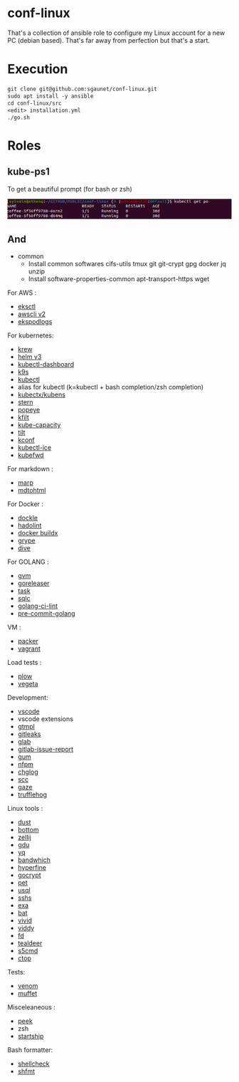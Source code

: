# conf-linux

That's a collection of ansible role to configure my Linux account for a new PC (debian based). That's far away from perfection but that's a start.

# Execution 

```
git clone git@github.com:sgaunet/conf-linux.git
sudo apt install -y ansible
cd conf-linux/src
<edit> installation.yml
./go.sh
```

# Roles

## kube-ps1

To get a beautiful prompt (for bash or zsh)

![prompt](img/prompt.png)

## And

* common 
    * Install common softwares cifs-utils tmux git git-crypt gpg docker jq unzip
    * Install software-properties-common apt-transport-https wget

For AWS :

* [eksctl](https://eksctl.io/)
* [awscli v2](https://github.com/aws/aws-cli/)
* [ekspodlogs](https://github.com/sgaunet/ekspodlogs)

For kubernetes:

* [krew](https://krew.sigs.k8s.io/)
* [helm v3](https://helm.sh/docs/intro/install/)
* [kubectl-dashboard](https://github.com/bouk/kubectl-dashboard)
* [k9s](https://k9scli.io/)
* [kubectl](https://kubernetes.io/releases/download/)
* alias for kubectl (k=kubectl + bash completion/zsh completion)
* [kubectx/kubens](https://github.com/ahmetb/kubectx/)
* [stern](https://github.com/wercker/stern)
* [popeye](https://github.com/derailed/popeye)
* [kfilt](https://github.com/ryane/kfilt)
* [kube-capacity](https://github.com/robscott/kube-capacity)
* [tilt](https://tilt.dev/)
* [kconf](https://github.com/particledecay/kconf)
* [kubectl-ice](https://github.com/NimbleArchitect/kubectl-ice)
* [kubefwd](https://github.com/txn2/kubefwd)

For markdown :

* [marp](https://marp.app/)
* [mdtohtml](https://github.com/sgaunet/mdtohtml)

For Docker :

* [dockle](https://github.com/goodwithtech/dockle)
* [hadolint](https://github.com/hadolint/hadolint)
* [docker buildx](https://github.com/docker/buildx)
* [grype](https://github.com/anchore/grype)
* [dive](https://github.com/wagoodman/dive)

For GOLANG :

* [gvm](https://github.com/moovweb/gvm)
* [goreleaser](https://github.com/goreleaser/goreleaser/)
* [task](https://taskfile.dev/)
* [sqlc](https://sqlc.dev/)
* [golang-ci-lint](https://github.com/golangci/golangci-lint)
* [pre-commit-golang](https://github.com/dnephin/pre-commit-golang)


VM :

* [packer](https://www.packer.io/)
* [vagrant](https://www.vagrantup.com/downloads)

Load tests :

* [plow](https://github.com/six-ddc/plow)
* [vegeta](https://github.com/tsenart/vegeta)

Development:

* [vscode](https://code.visualstudio.com/docs/setup/linux)
* vscode extensions
* [gtmpl](https://github.com/sgaunet/gtmpl)
* [gitleaks](https://github.com/zricethezav/gitleaks)
* [glab](https://github.com/profclems/glab/)
* [gitlab-issue-report](https://github.com/sgaunet/gitlab-issue-report)
* [gum](https://github.com/charmbracelet/gum)
* [nfpm](https://nfpm.goreleaser.com/)
* [chglog](https://github.com/goreleaser/chglog)
* [scc](https://github.com/boyter/scc)
* [gaze](https://github.com/wtetsu/gaze)
* [trufflehog](https://github.com/trufflesecurity/trufflehog)

Linux tools :

* [dust](https://github.com/bootandy/dust)
* [bottom](https://github.com/ClementTsang/bottom/)
* [zellij](https://github.com/zellij-org/zellij)
* [gdu](https://github.com/dundee/gdu)
* [yq](https://github.com/mikefarah/yq)
* [bandwhich](https://github.com/imsnif/bandwhich)
* [hyperfine](https://github.com/sharkdp/hyperfine)
* [gocrypt](https://github.com/sgaunet/gocrypt)
* [pet](https://github.com/knqyf263/pet)
* [usql](https://github.com/xo/usql)
* [sshs](https://github.com/quantumsheep/sshs)
* [exa](https://github.com/ogham/exa)
* [bat](https://github.com/sharkdp/bat)
* [vivid](https://github.com/sharkdp/vivid)
* [viddy](https://github.com/sachaos/viddy)
* [fd](https://github.com/sharkdp/fd)
* [tealdeer](https://github.com/dbrgn/tealdeer)
* [s5cmd](https://github.com/peak/s5cmd)
* [ctop](https://github.com/bcicen/ctop)

Tests:

* [venom](https://github.com/ovh/venom)
* [muffet](https://github.com/raviqqe/muffet/)

Misceleaneous :

* [peek](https://github.com/phw/peek)
* zsh
* [startship](https://starship.rs/)

Bash formatter:

* [shellcheck](https://www.shellcheck.net/)
* [shfmt](https://github.com/mvdan/sh)

